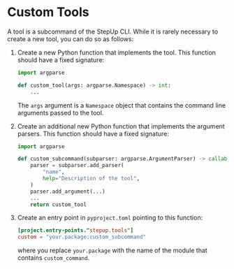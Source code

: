 # Custom Tools

A tool is a subcommand of the StepUp CLI.
While it is rarely necessary to create a new tool, you can do so as follows:

1. Create a new Python function that implements the tool.
   This function should have a fixed signature:

    ```python
    import argparse

    def custom_tool(args: argparse.Namespace) -> int:
        ...
    ```

    The `args` argument is a `Namespace` object that contains the command line arguments
    passed to the tool.

2. Create an additional new Python function that implements the argument parsers.
   This function should have a fixed signature:

    ```python
    import argparse

    def custom_subcommand(subparser: argparse.ArgumentParser) -> callable:
        parser = subparser.add_parser(
            "name",
            help="Description of the tool",
        )
        parser.add_argument(...)
        ...
        return custom_tool
    ```

3. Create an entry point in `pyproject.toml` pointing to this function:

    ```toml
    [project.entry-points."stepup.tools"]
    custom = "your.package:custom_subcommand"
    ```

    where you replace `your.package` with the name of the module that contains `custom_command`.
